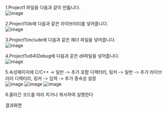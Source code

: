 1.Project1 파일을 다음과 같이 만듧니다.<br>
![image](https://github.com/anulabgit/OpenGL-C-/assets/127391777/3848b817-dbe2-439b-8650-f9341cf2630d)

2.Project1\lib에 다음과 같은 라이브러리를 넣어줍니다.<br>
![image](https://github.com/anulabgit/OpenGL-C-/assets/127391777/1d66958b-12a0-465f-ad2e-8b02b59833d3)

3.Project1\include에 다음과 같은 헤더 파일을 넣어줍니다.<br>
![image](https://github.com/anulabgit/OpenGL-C-/assets/127391777/fc97278d-fbef-4448-97da-8844135c4e12)

4.Project1\x64\Debug에 다음과 같은 dll파일을 넣어줍니다.<br>
![image](https://github.com/anulabgit/OpenGL-C-/assets/127391777/f4d262b5-16b6-427f-8558-407c2714483b)

5.속성페이지에 C/C++ -> 일반 -> 추가 포함 디렉터리, 링커 -> 일반 -> 추가 라이브러리 디렉터리, 링커 -> 입력 -> 추가 종속성 설정<br>
![image](https://github.com/anulabgit/OpenGL-C-/assets/127391777/bd68f698-2d39-4bc1-86f1-0dbc98ddb76d)
![image](https://github.com/anulabgit/OpenGL-C-/assets/127391777/8987e749-4341-49b7-a504-8e315caca2cf)
![image](https://github.com/anulabgit/OpenGL-C-/assets/127391777/017ceea8-4123-4bd5-8d4d-a879b5239576)

6.올라간 코드를 따라 치거나 복사하여 실행한다<br>

결과화면

